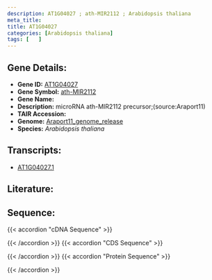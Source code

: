 ```yaml
---
description: AT1G04027 ; ath-MIR2112 ; Arabidopsis thaliana
meta_title:
title: AT1G04027
categories: [Arabidopsis thaliana]
tags: [   ]
---
```


## Gene Details:
- **Gene ID:** [AT1G04027](https://www.arabidopsis.org/locus?name=AT1G04027)
- **Gene Symbol:** <u>ath-MIR2112</u>
- **Gene Name:** 
- **Description:**   microRNA ath-MIR2112 precursor;(source:Araport11)
- **TAIR Accession:** 
- **Genome:** [Araport11_genome_release](https://www.arabidopsis.org/download/list?dir=Genes%2FAraport11_genome_release)
- **Species:** *Arabidopsis thaliana*

## Transcripts:
   -  [AT1G04027.1](https://www.arabidopsis.org/gene?name=AT1G04027.1)
## Literature:
## Sequence:
{{< accordion "cDNA Sequence" >}}

{{< /accordion >}}
{{< accordion "CDS Sequence" >}}

{{< /accordion >}}
{{< accordion "Protein Sequence" >}}

{{< /accordion >}}
